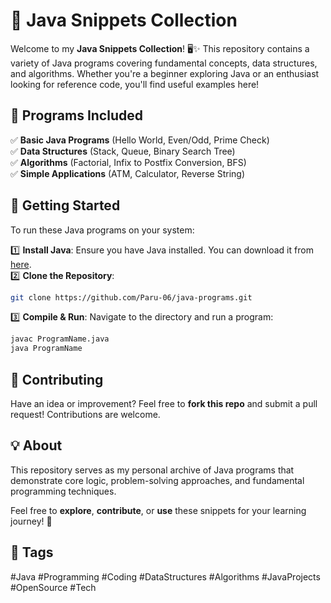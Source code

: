 # 🚀 Java Snippets Collection  

Welcome to my **Java Snippets Collection**! 🖥️✨ This repository contains a variety of Java programs covering fundamental concepts, data structures, and algorithms. Whether you're a beginner exploring Java or an enthusiast looking for reference code, you'll find useful examples here!  

## 📂 Programs Included  
✅ **Basic Java Programs** (Hello World, Even/Odd, Prime Check)  
✅ **Data Structures** (Stack, Queue, Binary Search Tree)  
✅ **Algorithms** (Factorial, Infix to Postfix Conversion, BFS)  
✅ **Simple Applications** (ATM, Calculator, Reverse String)  

## 🚀 Getting Started  
To run these Java programs on your system:  

1️⃣ **Install Java**: Ensure you have Java installed. You can download it from [here](https://www.oracle.com/java/technologies/javase-downloads.html).  
2️⃣ **Clone the Repository**:  
   ```sh
   git clone https://github.com/Paru-06/java-programs.git
   ```  
3️⃣ **Compile & Run**: Navigate to the directory and run a program:  
   ```sh
   javac ProgramName.java
   java ProgramName
   ```  

## 🤝 Contributing  
Have an idea or improvement? Feel free to **fork this repo** and submit a pull request! Contributions are welcome.  

## 💡 About  
This repository serves as my personal archive of Java programs that demonstrate core logic, problem-solving approaches, and fundamental programming techniques.  

Feel free to **explore**, **contribute**, or **use** these snippets for your learning journey! 🚀  

## 🔖 Tags  
#Java #Programming #Coding #DataStructures #Algorithms #JavaProjects #OpenSource #Tech  
